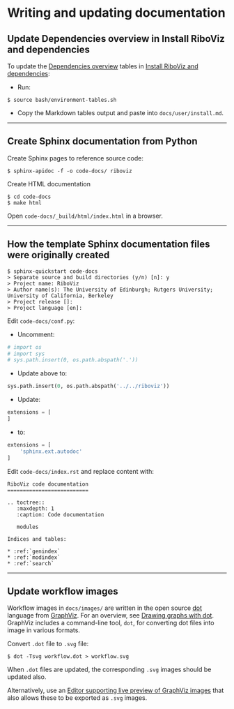 # Writing and updating documentation

## Update Dependencies overview in Install RiboViz and dependencies

To update the [Dependencies overview](../user/install.md#dependencies-overview) tables in [Install RiboViz and dependencies](../user/install.md):

* Run:

```console
$ source bash/environment-tables.sh                                       
```

* Copy the Markdown tables output and paste into `docs/user/install.md`.

---

## Create Sphinx documentation from Python

Create Sphinx pages to reference source code:

```console
$ sphinx-apidoc -f -o code-docs/ riboviz
```

Create HTML documentation

```console
$ cd code-docs
$ make html
```

Open `code-docs/_build/html/index.html` in a browser.

---

## How the template Sphinx documentation files were originally created

```console
$ sphinx-quickstart code-docs
> Separate source and build directories (y/n) [n]: y
> Project name: RiboViz
> Author name(s): The University of Edinburgh; Rutgers University; University of California, Berkeley
> Project release []: 
> Project language [en]: 
```

Edit `code-docs/conf.py`:

* Uncomment:

```python
# import os
# import sys
# sys.path.insert(0, os.path.abspath('.'))
```

* Update above to:

```python
sys.path.insert(0, os.path.abspath('../../riboviz'))
```

* Update:

```python
extensions = [
]
```

* to:

```python
extensions = [
    'sphinx.ext.autodoc'
]
```

Edit `code-docs/index.rst` and replace content with:

```
RiboViz code documentation
==========================

.. toctree::
   :maxdepth: 1
   :caption: Code documentation

   modules

Indices and tables:

* :ref:`genindex`
* :ref:`modindex`
* :ref:`search`
```

---

## Update workflow images

Workflow images in `docs/images/` are written in the open source [dot](https://graphviz.org/doc/info/lang.html) language from [GraphViz](https://www.graphviz.org/). For an overview, see [Drawing graphs with dot](https://www.graphviz.org/pdf/dotguide.pdf). GraphViz includes a command-line tool, `dot`, for converting dot files into image in various formats.

Convert `.dot` file to `.svg` file:

```console
$ dot -Tsvg workflow.dot > workflow.svg
```

When `.dot` files are updated, the corresponding `.svg` images should be updated also.

Alternatively, use an [Editor supporting live preview of GraphViz images](./install.md#editor-supporting-live-preview-of-graphviz-images-optional) that also allows these to be exported as `.svg` images.
